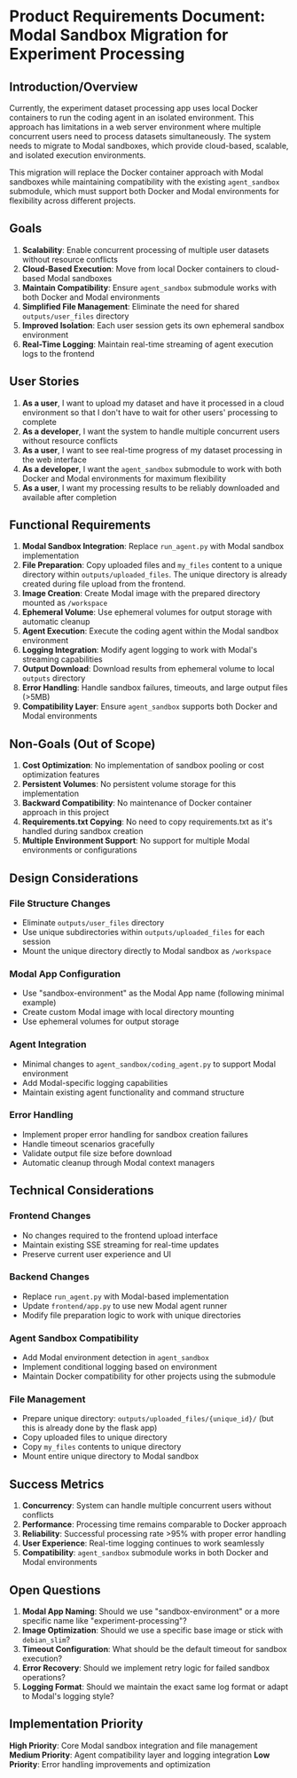 # Product Requirements Document: Modal Sandbox Migration for Experiment Processing

## Introduction/Overview

Currently, the experiment dataset processing app uses local Docker containers to run the coding agent in an isolated environment. This approach has limitations in a web server environment where multiple concurrent users need to process datasets simultaneously. The system needs to migrate to Modal sandboxes, which provide cloud-based, scalable, and isolated execution environments.

This migration will replace the Docker container approach with Modal sandboxes while maintaining compatibility with the existing `agent_sandbox` submodule, which must support both Docker and Modal environments for flexibility across different projects.

## Goals

1. **Scalability**: Enable concurrent processing of multiple user datasets without resource conflicts
2. **Cloud-Based Execution**: Move from local Docker containers to cloud-based Modal sandboxes
3. **Maintain Compatibility**: Ensure `agent_sandbox` submodule works with both Docker and Modal environments
4. **Simplified File Management**: Eliminate the need for shared `outputs/user_files` directory
5. **Improved Isolation**: Each user session gets its own ephemeral sandbox environment
6. **Real-Time Logging**: Maintain real-time streaming of agent execution logs to the frontend

## User Stories

1. **As a user**, I want to upload my dataset and have it processed in a cloud environment so that I don't have to wait for other users' processing to complete
2. **As a developer**, I want the system to handle multiple concurrent users without resource conflicts
3. **As a user**, I want to see real-time progress of my dataset processing in the web interface
4. **As a developer**, I want the `agent_sandbox` submodule to work with both Docker and Modal environments for maximum flexibility
5. **As a user**, I want my processing results to be reliably downloaded and available after completion

## Functional Requirements

1. **Modal Sandbox Integration**: Replace `run_agent.py` with Modal sandbox implementation
2. **File Preparation**: Copy uploaded files and `my_files` content to a unique directory within `outputs/uploaded_files`. The unique directory is already created during file upload from the frontend.
3. **Image Creation**: Create Modal image with the prepared directory mounted as `/workspace`
4. **Ephemeral Volume**: Use ephemeral volumes for output storage with automatic cleanup
5. **Agent Execution**: Execute the coding agent within the Modal sandbox environment
6. **Logging Integration**: Modify agent logging to work with Modal's streaming capabilities
7. **Output Download**: Download results from ephemeral volume to local `outputs` directory
8. **Error Handling**: Handle sandbox failures, timeouts, and large output files (>5MB)
9. **Compatibility Layer**: Ensure `agent_sandbox` supports both Docker and Modal environments

## Non-Goals (Out of Scope)

1. **Cost Optimization**: No implementation of sandbox pooling or cost optimization features
2. **Persistent Volumes**: No persistent volume storage for this implementation
3. **Backward Compatibility**: No maintenance of Docker container approach in this project
4. **Requirements.txt Copying**: No need to copy requirements.txt as it's handled during sandbox creation
5. **Multiple Environment Support**: No support for multiple Modal environments or configurations

## Design Considerations

### File Structure Changes
- Eliminate `outputs/user_files` directory
- Use unique subdirectories within `outputs/uploaded_files` for each session
- Mount the unique directory directly to Modal sandbox as `/workspace`

### Modal App Configuration
- Use "sandbox-environment" as the Modal App name (following minimal example)
- Create custom Modal image with local directory mounting
- Use ephemeral volumes for output storage

### Agent Integration
- Minimal changes to `agent_sandbox/coding_agent.py` to support Modal environment
- Add Modal-specific logging capabilities
- Maintain existing agent functionality and command structure

### Error Handling
- Implement proper error handling for sandbox creation failures
- Handle timeout scenarios gracefully
- Validate output file size before download
- Automatic cleanup through Modal context managers

## Technical Considerations

### Frontend Changes
- No changes required to the frontend upload interface
- Maintain existing SSE streaming for real-time updates
- Preserve current user experience and UI

### Backend Changes
- Replace `run_agent.py` with Modal-based implementation
- Update `frontend/app.py` to use new Modal agent runner
- Modify file preparation logic to work with unique directories

### Agent Sandbox Compatibility
- Add Modal environment detection in `agent_sandbox`
- Implement conditional logging based on environment
- Maintain Docker compatibility for other projects using the submodule

### File Management
- Prepare unique directory: `outputs/uploaded_files/{unique_id}/` (but this is already done by the flask app)
- Copy uploaded files to unique directory
- Copy `my_files` contents to unique directory
- Mount entire unique directory to Modal sandbox

## Success Metrics

1. **Concurrency**: System can handle multiple concurrent users without conflicts
2. **Performance**: Processing time remains comparable to Docker approach
3. **Reliability**: Successful processing rate >95% with proper error handling
4. **User Experience**: Real-time logging continues to work seamlessly
5. **Compatibility**: `agent_sandbox` submodule works in both Docker and Modal environments

## Open Questions

1. **Modal App Naming**: Should we use "sandbox-environment" or a more specific name like "experiment-processing"?
2. **Image Optimization**: Should we use a specific base image or stick with `debian_slim`?
3. **Timeout Configuration**: What should be the default timeout for sandbox execution?
4. **Error Recovery**: Should we implement retry logic for failed sandbox operations?
5. **Logging Format**: Should we maintain the exact same log format or adapt to Modal's logging style?

## Implementation Priority

**High Priority**: Core Modal sandbox integration and file management
**Medium Priority**: Agent compatibility layer and logging integration
**Low Priority**: Error handling improvements and optimization 